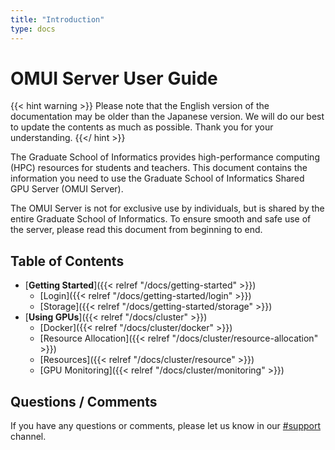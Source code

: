 ```yaml
---
title: "Introduction"
type: docs
---
```


# OMUI Server User Guide

{{< hint warning >}}
Please note that the English version of the documentation may be older than the Japanese version.
We will do our best to update the contents as much as possible.
Thank you for your understanding.
{{</ hint >}}

The Graduate School of Informatics provides high-performance computing (HPC) resources for students and teachers.
This document contains the information you need to use the Graduate School of Informatics Shared GPU Server (OMUI Server).

The OMUI Server is not for exclusive use by individuals, but is shared by the entire Graduate School of Informatics.
To ensure smooth and safe use of the server, please read this document from beginning to end.

## Table of Contents

- [**Getting Started**]({{< relref "/docs/getting-started" >}})
  - [Login]({{< relref "/docs/getting-started/login" >}})
  - [Storage]({{< relref "/docs/getting-started/storage" >}})
- [**Using GPUs**]({{< relref "/docs/cluster" >}})
  - [Docker]({{< relref "/docs/cluster/docker" >}})
  - [Resource Allocation]({{< relref "/docs/cluster/resource-allocation" >}})
  - [Resources]({{< relref "/docs/cluster/resource" >}})
  - [GPU Monitoring]({{< relref "/docs/cluster/monitoring" >}})

## Questions / Comments

If you have any questions or comments, please let us know in our [#support](https://omuiserver.slack.com/archives/C07CXNBBB0C) channel.